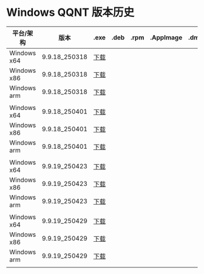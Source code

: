 # Windows QQNT 版本历史

| 平台/架构 | 版本 | .exe | .deb | .rpm | .AppImage | .dmg |
|---|---|---|---|---|---|---|
| Windows x64 | 9.9.18_250318 | [下载](https://dldir1.qq.com/qqfile/qq/QQNT/Windows/QQ_9.9.18_250318_x64_01.exe) |   |   |   |   |
| Windows x86 | 9.9.18_250318 | [下载](https://dldir1.qq.com/qqfile/qq/QQNT/Windows/QQ_9.9.18_250318_x86_01.exe) |   |   |   |   |
| Windows arm | 9.9.18_250318 | [下载](https://dldir1.qq.com/qqfile/qq/QQNT/Windows/QQ_9.9.18_250318_arm64_01.exe) |   |   |   |   |
|   |   |   |   |   |   |   |
| Windows x64 | 9.9.18_250401 | [下载](https://dldir1.qq.com/qqfile/qq/QQNT/Windows/QQ_9.9.18_250401_x64_01.exe) |   |   |   |   |
| Windows x86 | 9.9.18_250401 | [下载](https://dldir1.qq.com/qqfile/qq/QQNT/Windows/QQ_9.9.18_250401_x86_01.exe) |   |   |   |   |
| Windows arm | 9.9.18_250401 | [下载](https://dldir1.qq.com/qqfile/qq/QQNT/Windows/QQ_9.9.18_250401_arm64_01.exe) |   |   |   |   |
|   |   |   |   |   |   |   |
| Windows x64 | 9.9.19_250423 | [下载](https://dldir1.qq.com/qqfile/qq/QQNT/Windows/QQ_9.9.19_250423_x64_01.exe) |   |   |   |   |
| Windows x86 | 9.9.19_250423 | [下载](https://dldir1.qq.com/qqfile/qq/QQNT/Windows/QQ_9.9.19_250423_x86_01.exe) |   |   |   |   |
| Windows arm | 9.9.19_250423 | [下载](https://dldir1.qq.com/qqfile/qq/QQNT/Windows/QQ_9.9.19_250423_arm64_01.exe) |   |   |   |   |
|   |   |   |   |   |   |   |
| Windows x64 | 9.9.19_250429 | [下载](https://dldir1.qq.com/qqfile/qq/QQNT/Windows/QQ_9.9.19_250429_x64_01.exe) |   |   |   |   |
| Windows x86 | 9.9.19_250429 | [下载](https://dldir1.qq.com/qqfile/qq/QQNT/Windows/QQ_9.9.19_250429_x86_01.exe) |   |   |   |   |
| Windows arm | 9.9.19_250429 | [下载](https://dldir1.qq.com/qqfile/qq/QQNT/Windows/QQ_9.9.19_250429_arm64_01.exe) |   |   |   |   |
|   |   |   |   |   |   |   |
